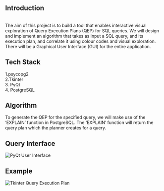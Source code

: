 ## Introduction
<br>
The aim of this project is to build a tool that enables interactive visual exploration of Query Execution Plans (QEP) for SQL queries. We will design and implement an algorithm that takes as input a SQL query, and its execution plan, and correlate it using colour codes and visual exploration. There will be a Graphical User Interface (GUI) for the entire application.

## Tech Stack 
1.psycopg2<br>
2.Tkinter <br>
3. PyQt <br>
4. PostgreSQL <br>

## Algorithm 
To generate the QEP for the specified query, we will make use of the ‘EXPLAIN’ function in PostgreSQL. The ‘EXPLAIN’ function will return the query plan which the planner creates for a query.


## Query Interface

![PyQt User Interface](https://github.com/programmer1997/Query-Execution-Plan-Visualizer/blob/master/Screenshot%202019-05-04%20at%204.16.27%20PM.png)





## Example
![Tkinter Query Execution Plan](https://github.com/programmer1997/Query-Execution-Plan-Visualizer/blob/master/Screenshot%202019-05-04%20at%204.17.43%20PM.png)
